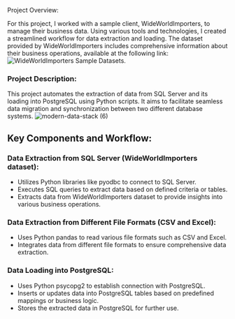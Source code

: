 Project Overview:

For this project, I worked with a sample client, WideWorldImporters, to manage their business data. Using various tools and technologies, I created a streamlined workflow for data extraction and loading. The dataset provided by WideWorldImporters includes comprehensive information about their business operations, available at the following link: ![WideWorldImporters Sample Datasets.](https://github.com/Microsoft/sql-server-samples/releases/tag/wide-world-importers-v1.0)

### Project Description:
This project automates the extraction of data from SQL Server and its loading into PostgreSQL using Python scripts. It aims to facilitate seamless data migration and synchronization between two different database systems.
![modern-data-stack (6)](https://github.com/dbtrick/Extract-Load_Python/assets/172040645/fdfe9ef8-4a72-418d-9889-8ce82a5100be)
## Key Components and Workflow:
### Data Extraction from SQL Server (WideWorldImporters dataset):
- Utilizes Python libraries like pyodbc to connect to SQL Server.
- Executes SQL queries to extract data based on defined criteria or tables.
- Extracts data from WideWorldImporters dataset to provide insights into various business operations.

### Data Extraction from Different File Formats (CSV and Excel):
- Uses Python pandas to read various file formats such as CSV and Excel.
- Integrates data from different file formats to ensure comprehensive data extraction.

### Data Loading into PostgreSQL:
- Uses Python psycopg2 to establish connection with PostgreSQL.
- Inserts or updates data into PostgreSQL tables based on predefined mappings or business logic.
- Stores the extracted data in PostgreSQL for further use.
